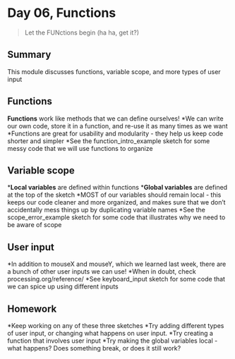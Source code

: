 # Day 06, Functions

> Let the FUNctions begin (ha ha, get it?)

## Summary
This module discusses functions, variable scope, and more types of user input


## Functions

**Functions** work like methods that we can define ourselves! 
*We can write our own code, store it in a function, and re-use it as many times as we want
*Functions are great for usability and modularity - they help us keep code shorter and simpler
*See the function_intro_example sketch for some messy code that we will use functions to organize


## Variable scope
***Local variables** are defined within functions
***Global variables** are defined at the top of the sketch
*MOST of our variables should remain local - this keeps our code cleaner and more organized, and makes sure that we don’t accidentally mess things up by duplicating variable names
*See the scope_error_example sketch for some code that illustrates why we need to be aware of scope

## User input
*In addition to mouseX and mouseY, which we learned last week, there are a bunch of other user inputs we can use!
*When in doubt, check processing.org/reference/
*See keyboard_input sketch for some code that we can spice up using different inputs

## Homework
*Keep working on any of these three sketches
*Try adding different types of user input, or changing what happens on user input. 
*Try creating a function that involves user input
*Try making the global variables local - what happens? Does something break, or does it still work?
